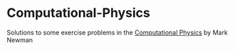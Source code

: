 # Computational-Physics

Solutions to some exercise problems in the [Computational Physics](https://www.amazon.com/Computational-Physics-Mark-Newman/dp/1480145513) by Mark Newman
